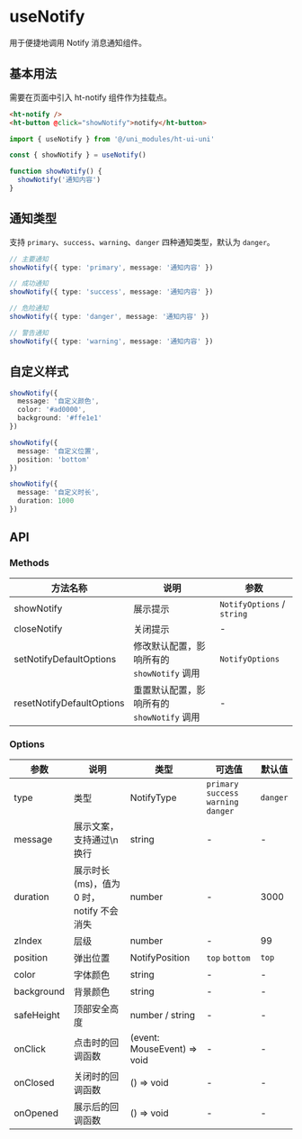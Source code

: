 # useNotify

用于便捷地调用 Notify 消息通知组件。

## 基本用法

需要在页面中引入 ht-notify 组件作为挂载点。

```html
<ht-notify />
<ht-button @click="showNotify">notify</ht-button>
```

```ts
import { useNotify } from '@/uni_modules/ht-ui-uni'

const { showNotify } = useNotify()

function showNotify() {
  showNotify('通知内容')
}
```

## 通知类型

支持 `primary`、`success`、`warning`、`danger` 四种通知类型，默认为 `danger`。

```ts
// 主要通知
showNotify({ type: 'primary', message: '通知内容' })

// 成功通知
showNotify({ type: 'success', message: '通知内容' })

// 危险通知
showNotify({ type: 'danger', message: '通知内容' })

// 警告通知
showNotify({ type: 'warning', message: '通知内容' })
```

## 自定义样式

```ts
showNotify({
  message: '自定义颜色',
  color: '#ad0000',
  background: '#ffe1e1'
})

showNotify({
  message: '自定义位置',
  position: 'bottom'
})

showNotify({
  message: '自定义时长',
  duration: 1000
})
```

## API

### Methods

| 方法名称 | 说明 | 参数 | 
|---------|------|------|
| showNotify | 展示提示 | `NotifyOptions` / `string` |
| closeNotify | 关闭提示 | - |
| setNotifyDefaultOptions | 修改默认配置，影响所有的 `showNotify` 调用 | `NotifyOptions` |
| resetNotifyDefaultOptions | 重置默认配置，影响所有的 `showNotify` 调用 | - |

### Options

| 参数 | 说明 | 类型 | 可选值 | 默认值 |
|-----|------|------|--------|--------|
| type | 类型 | NotifyType | `primary` `success` `warning` `danger` | `danger` |
| message | 展示文案，支持通过\n换行 | string | - | - |
| duration | 展示时长(ms)，值为 0 时，notify 不会消失 | number | - | 3000 |
| zIndex | 层级 | number | - | 99 |
| position | 弹出位置 | NotifyPosition | `top` `bottom` | `top` |
| color | 字体颜色 | string | - | - |
| background | 背景颜色 | string | - | - |
| safeHeight | 顶部安全高度 | number / string | - | - |
| onClick | 点击时的回调函数 | (event: MouseEvent) => void | - | - |
| onClosed | 关闭时的回调函数 | () => void | - | - |
| onOpened | 展示后的回调函数 | () => void | - | - |
